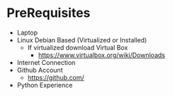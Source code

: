 PreRequisites
==

- Laptop
- Linux Debian Based (Virtualized or Installed)
  - If virtualized download Virtual Box 
    - https://www.virtualbox.org/wiki/Downloads
- Internet Connection
- Github Account
  - https://github.com/
- Python Experience


